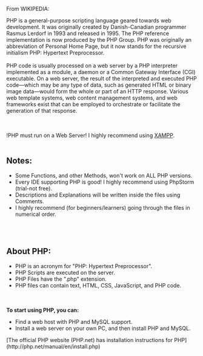 From WIKIPEDIA:

PHP is a general-purpose scripting language geared towards web development.
It was originally created by Danish-Canadian programmer Rasmus Lerdorf in 1993 and released in 1995.
The PHP reference implementation is now produced by the PHP Group.
PHP was originally an abbreviation of Personal Home Page, but it now stands for the recursive initialism PHP: Hypertext Preprocessor.
<br><br>
PHP code is usually processed on a web server by a PHP interpreter implemented as a module, a daemon or a Common Gateway Interface (CGI) executable.
On a web server, the result of the interpreted and executed PHP code—which may be any type of data, such as generated HTML or binary image data—would
form the whole or part of an HTTP response.
Various web template systems, web content management systems, and web frameworks exist that can be employed to orchestrate or facilitate the
generation of that response.
<br><br><br>


!PHP must run on a Web Server! I highly recommend using [XAMPP](https://www.apachefriends.org/).
<br><br>

<h2>Notes:</h2>
<ul>
<li> Some Functions, and other Methods, won't work on ALL PHP versions.</li>
<li> Every IDE supporting PHP is good! I highly recommend using PhpStorm (trial-not free).</li>
<li> Descriptions and Explanations will be written inside the files using Comments.</li>
<li> I highly recommend (for beginners/learners) going through the files in numerical order.</li>
</ul>
<br><br>

<h2>About PHP:</h2>
<ul>
<li> PHP is an acronym for "PHP: Hypertext Preprocessor".</li>
<li> PHP Scripts are executed on the server.</li>
<li> PHP Files have the ".php" extension.</li>
<li> PHP files can contain text, HTML, CSS, JavaScript, and PHP code.</li>
</ul>
<br><br>
<b>To start using PHP, you can:</b>
<ul>
<li> Find a web host with PHP and MySQL support.</li>
<li> Install a web server on your own PC, and then install PHP and MySQL.</li>
</ul>
[The official PHP website (PHP.net) has installation instructions for PHP](http://php.net/manual/en/install.php)
